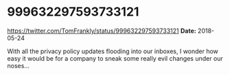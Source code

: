 # 999632297593733121
https://twitter.com/TomFrankly/status/999632297593733121
**Date:** 2018-05-24

With all the privacy policy updates flooding into our inboxes, I wonder how easy it would be for a company to sneak some really evil changes under our noses...
